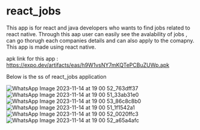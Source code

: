 # react_jobs 
This app is for react and java developers who wants to find jobs related to react native. 
Through this aap user can easily see the avalability of jobs , can go thorugh each companies details and can also apply to the comapny.
This app is made using react native. 

apk link for this app : https://expo.dev/artifacts/eas/h9W1vsNY7mKQTePCBuZUWp.apk

Below is the ss of react_jobs application

![WhatsApp Image 2023-11-14 at 19 00 52_763dff37](https://github.com/nidhisingh0055/react_jobs/assets/108945026/2c5e255c-145f-4ea3-a1f7-81b52aa74489)
![WhatsApp Image 2023-11-14 at 19 00 51_33ab31e0](https://github.com/nidhisingh0055/react_jobs/assets/108945026/e858c7e0-b155-4f1e-b2e3-a9e389169eda)
![WhatsApp Image 2023-11-14 at 19 00 53_86c8c8b0](https://github.com/nidhisingh0055/react_jobs/assets/108945026/29a276d3-7199-4a17-bea7-0efeafc715c1)
![WhatsApp Image 2023-11-14 at 19 00 51_1f1542a1](https://github.com/nidhisingh0055/react_jobs/assets/108945026/eddc124f-7d94-419c-83ed-ef45351ba3ac)
![WhatsApp Image 2023-11-14 at 19 00 52_0020ffc3](https://github.com/nidhisingh0055/react_jobs/assets/108945026/f58fddc8-6d62-4f0d-8d08-93f0a865ca14)
![WhatsApp Image 2023-11-14 at 19 00 52_a65a4afc](https://github.com/nidhisingh0055/react_jobs/assets/108945026/3a493cf0-f679-48d7-89cd-a704f30c92b7)
